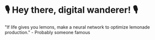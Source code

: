 # 🎙️ Hey there, digital wanderer! 🎙️

"If life gives you lemons, make a neural network to optimize lemonade production." - Probably someone famous

